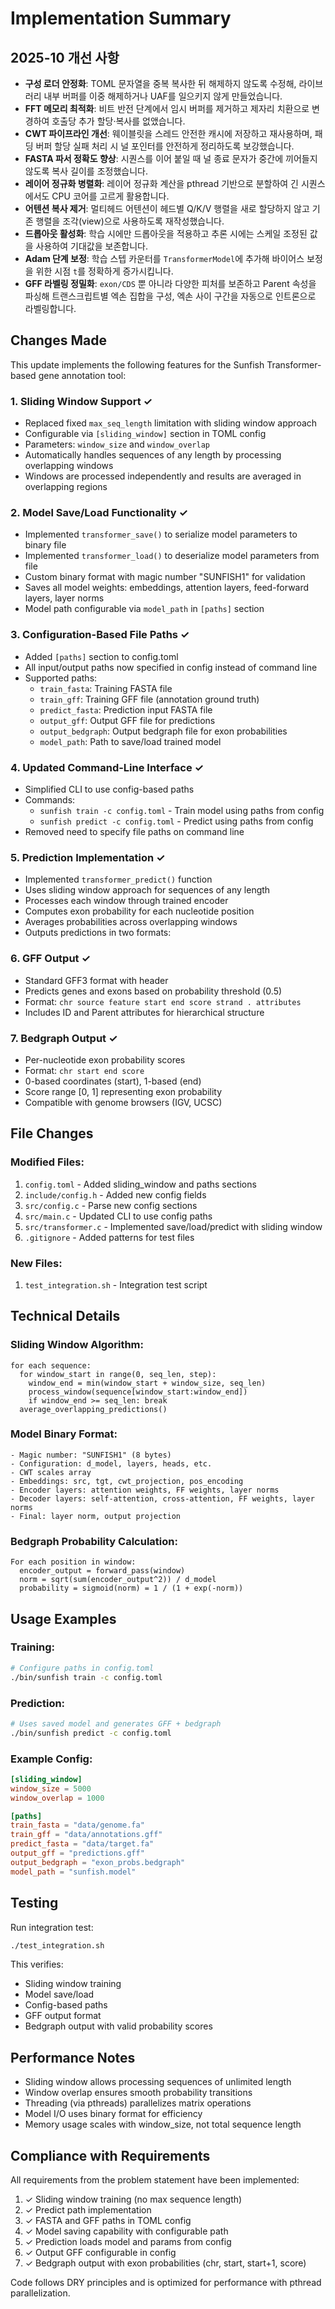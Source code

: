 # Implementation Summary

## 2025-10 개선 사항

- **구성 로더 안정화**: TOML 문자열을 중복 복사한 뒤 해제하지 않도록 수정해, 라이브러리 내부 버퍼를 이중 해제하거나 UAF를 일으키지 않게 만들었습니다.
- **FFT 메모리 최적화**: 비트 반전 단계에서 임시 버퍼를 제거하고 제자리 치환으로 변경하여 호출당 추가 할당·복사를 없앴습니다.
- **CWT 파이프라인 개선**: 웨이블릿을 스레드 안전한 캐시에 저장하고 재사용하며, 패딩 버퍼 할당 실패 처리 시 널 포인터를 안전하게 정리하도록 보강했습니다.
- **FASTA 파서 정확도 향상**: 시퀀스를 이어 붙일 때 널 종료 문자가 중간에 끼어들지 않도록 복사 길이를 조정했습니다.
- **레이어 정규화 병렬화**: 레이어 정규화 계산을 pthread 기반으로 분할하여 긴 시퀀스에서도 CPU 코어를 고르게 활용합니다.
- **어텐션 복사 제거**: 멀티헤드 어텐션이 헤드별 Q/K/V 행렬을 새로 할당하지 않고 기존 행렬을 조각(view)으로 사용하도록 재작성했습니다.
- **드롭아웃 활성화**: 학습 시에만 드롭아웃을 적용하고 추론 시에는 스케일 조정된 값을 사용하여 기대값을 보존합니다.
- **Adam 단계 보정**: 학습 스텝 카운터를 `TransformerModel`에 추가해 바이어스 보정을 위한 시점 `t`를 정확하게 증가시킵니다.
- **GFF 라벨링 정밀화**: `exon/CDS` 뿐 아니라 다양한 피처를 보존하고 Parent 속성을 파싱해 트랜스크립트별 엑손 집합을 구성, 엑손 사이 구간을 자동으로 인트론으로 라벨링합니다.

## Changes Made

This update implements the following features for the Sunfish Transformer-based gene annotation tool:

### 1. Sliding Window Support ✓
- Replaced fixed `max_seq_length` limitation with sliding window approach
- Configurable via `[sliding_window]` section in TOML config
- Parameters: `window_size` and `window_overlap`
- Automatically handles sequences of any length by processing overlapping windows
- Windows are processed independently and results are averaged in overlapping regions

### 2. Model Save/Load Functionality ✓
- Implemented `transformer_save()` to serialize model parameters to binary file
- Implemented `transformer_load()` to deserialize model parameters from file
- Custom binary format with magic number "SUNFISH1" for validation
- Saves all model weights: embeddings, attention layers, feed-forward layers, layer norms
- Model path configurable via `model_path` in `[paths]` section

### 3. Configuration-Based File Paths ✓
- Added `[paths]` section to config.toml
- All input/output paths now specified in config instead of command line
- Supported paths:
  - `train_fasta`: Training FASTA file
  - `train_gff`: Training GFF file (annotation ground truth)
  - `predict_fasta`: Prediction input FASTA file
  - `output_gff`: Output GFF file for predictions
  - `output_bedgraph`: Output bedgraph file for exon probabilities
  - `model_path`: Path to save/load trained model

### 4. Updated Command-Line Interface ✓
- Simplified CLI to use config-based paths
- Commands:
  - `sunfish train -c config.toml` - Train model using paths from config
  - `sunfish predict -c config.toml` - Predict using paths from config
- Removed need to specify file paths on command line

### 5. Prediction Implementation ✓
- Implemented `transformer_predict()` function
- Uses sliding window approach for sequences of any length
- Processes each window through trained encoder
- Computes exon probability for each nucleotide position
- Averages probabilities across overlapping windows
- Outputs predictions in two formats:

### 6. GFF Output ✓
- Standard GFF3 format with header
- Predicts genes and exons based on probability threshold (0.5)
- Format: `chr source feature start end score strand . attributes`
- Includes ID and Parent attributes for hierarchical structure

### 7. Bedgraph Output ✓
- Per-nucleotide exon probability scores
- Format: `chr start end score`
- 0-based coordinates (start), 1-based (end)
- Score range [0, 1] representing exon probability
- Compatible with genome browsers (IGV, UCSC)

## File Changes

### Modified Files:
1. `config.toml` - Added sliding_window and paths sections
2. `include/config.h` - Added new config fields
3. `src/config.c` - Parse new config sections
4. `src/main.c` - Updated CLI to use config paths
5. `src/transformer.c` - Implemented save/load/predict with sliding window
6. `.gitignore` - Added patterns for test files

### New Files:
1. `test_integration.sh` - Integration test script

## Technical Details

### Sliding Window Algorithm:
```
for each sequence:
  for window_start in range(0, seq_len, step):
    window_end = min(window_start + window_size, seq_len)
    process_window(sequence[window_start:window_end])
    if window_end >= seq_len: break
  average_overlapping_predictions()
```

### Model Binary Format:
```
- Magic number: "SUNFISH1" (8 bytes)
- Configuration: d_model, layers, heads, etc.
- CWT scales array
- Embeddings: src, tgt, cwt_projection, pos_encoding
- Encoder layers: attention weights, FF weights, layer norms
- Decoder layers: self-attention, cross-attention, FF weights, layer norms
- Final: layer norm, output projection
```

### Bedgraph Probability Calculation:
```
For each position in window:
  encoder_output = forward_pass(window)
  norm = sqrt(sum(encoder_output^2)) / d_model
  probability = sigmoid(norm) = 1 / (1 + exp(-norm))
```

## Usage Examples

### Training:
```bash
# Configure paths in config.toml
./bin/sunfish train -c config.toml
```

### Prediction:
```bash
# Uses saved model and generates GFF + bedgraph
./bin/sunfish predict -c config.toml
```

### Example Config:
```toml
[sliding_window]
window_size = 5000
window_overlap = 1000

[paths]
train_fasta = "data/genome.fa"
train_gff = "data/annotations.gff"
predict_fasta = "data/target.fa"
output_gff = "predictions.gff"
output_bedgraph = "exon_probs.bedgraph"
model_path = "sunfish.model"
```

## Testing

Run integration test:
```bash
./test_integration.sh
```

This verifies:
- Sliding window training
- Model save/load
- Config-based paths
- GFF output format
- Bedgraph output with valid probability scores

## Performance Notes

- Sliding window allows processing sequences of unlimited length
- Window overlap ensures smooth probability transitions
- Threading (via pthreads) parallelizes matrix operations
- Model I/O uses binary format for efficiency
- Memory usage scales with window_size, not total sequence length

## Compliance with Requirements

All requirements from the problem statement have been implemented:

1. ✓ Sliding window training (no max sequence length)
2. ✓ Predict path implementation
3. ✓ FASTA and GFF paths in TOML config
4. ✓ Model saving capability with configurable path
5. ✓ Prediction loads model and params from config
6. ✓ Output GFF configurable in config
7. ✓ Bedgraph output with exon probabilities (chr, start, start+1, score)

Code follows DRY principles and is optimized for performance with pthread parallelization.
